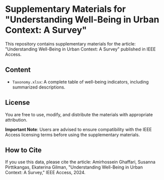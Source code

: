 # Supplementary Materials for "Understanding Well-Being in Urban Context: A Survey"

This repository contains supplementary materials for the article:
"Understanding Well-Being in Urban Context: A Survey" published in IEEE Access.

## Content
- `Taxonomy.xlsx`: A complete table of well-being indicators, including summarized descriptions.

## License
You are free to use, modify, and distribute the materials with appropriate attribution. 

**Important Note**: Users are advised to ensure compatibility with the IEEE Access licensing terms before using the supplementary materials.

## How to Cite
If you use this data, please cite the article:
Amirhossein Ghaffari, Susanna Pirttikangas, Ekaterina Gilman, "Understanding Well-Being in Urban Context: A Survey," IEEE Access, 2024.

